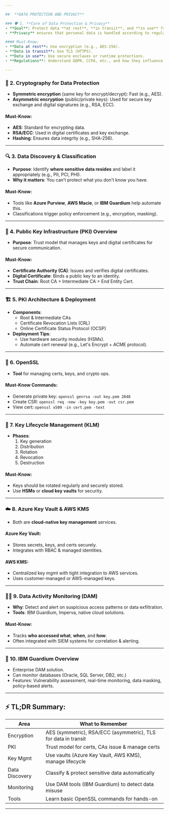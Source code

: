 ```yaml
---

##  **DATA PROTECTION AND PRIVACY**

### 🛡️ 1. **Core of Data Protection & Privacy**
- **Goal**: Protect data **at rest**, **in transit**, and **in use** from unauthorized access, modification, or destruction.
- **Privacy** ensures that personal data is handled according to regulations (e.g., GDPR, HIPAA).

#### Must-Know:
- **Data at rest**: Use encryption (e.g., AES-256).
- **Data in transit**: Use TLS (HTTPS).
- **Data in use**: Use secure enclaves or runtime protections.
- **Regulations**: Understand GDPR, CCPA, etc., and how they influence data practices.

---
```


### 🔐 2. **Cryptography for Data Protection**
- **Symmetric encryption** (same key for encrypt/decrypt): Fast (e.g., AES).
- **Asymmetric encryption** (public/private keys): Used for secure key exchange and digital signatures (e.g., RSA, ECC).

#### Must-Know:
- **AES**: Standard for encrypting data.
- **RSA/ECC**: Used in digital certificates and key exchange.
- **Hashing**: Ensures data integrity (e.g., SHA-256).

---

### 🔍 3. **Data Discovery & Classification**
- **Purpose**: Identify **where sensitive data resides** and label it appropriately (e.g., PII, PCI, PHI).
- **Why it matters**: You can’t protect what you don’t know you have.

#### Must-Know:
- Tools like **Azure Purview**, **AWS Macie**, or **IBM Guardium** help automate this.
- Classifications trigger policy enforcement (e.g., encryption, masking).

---

### 🧾 4. **Public Key Infrastructure (PKI) Overview**
- **Purpose**: Trust model that manages keys and digital certificates for secure communication.

#### Must-Know:
- **Certificate Authority (CA)**: Issues and verifies digital certificates.
- **Digital Certificate**: Binds a public key to an identity.
- **Trust Chain**: Root CA > Intermediate CA > End Entity Cert.

---

### 🏗️ 5. **PKI Architecture & Deployment**
- **Components**:
  - Root & Intermediate CAs
  - Certificate Revocation Lists (CRL)
  - Online Certificate Status Protocol (OCSP)
- **Deployment Tips**:
  - Use hardware security modules (HSMs).
  - Automate cert renewal (e.g., Let's Encrypt + ACME protocol).

---

### 🔧 6. **OpenSSL**
- **Tool** for managing certs, keys, and crypto ops.

#### Must-Know Commands:
- Generate private key: `openssl genrsa -out key.pem 2048`
- Create CSR: `openssl req -new -key key.pem -out csr.pem`
- View cert: `openssl x509 -in cert.pem -text`

---

### 🔑 7. **Key Lifecycle Management (KLM)**
- **Phases**:
  1. Key generation
  2. Distribution
  3. Rotation
  4. Revocation
  5. Destruction

#### Must-Know:
- Keys should be rotated regularly and securely stored.
- Use **HSMs** or **cloud key vaults** for security.

---

### ☁️ 8. **Azure Key Vault & AWS KMS**
- Both are **cloud-native key management** services.

#### Azure Key Vault:
- Stores secrets, keys, and certs securely.
- Integrates with RBAC & managed identities.

#### AWS KMS:
- Centralized key mgmt with tight integration to AWS services.
- Uses customer-managed or AWS-managed keys.

---

### 🕵️‍♂️ 9. **Data Activity Monitoring (DAM)**
- **Why**: Detect and alert on suspicious access patterns or data exfiltration.
- **Tools**: IBM Guardium, Imperva, native cloud solutions.

#### Must-Know:
- Tracks **who accessed what**, **when**, and **how**.
- Often integrated with SIEM systems for correlation & alerting.

---

### 🧠 10. **IBM Guardium Overview**
- Enterprise DAM solution.
- Can monitor databases (Oracle, SQL Server, DB2, etc.)
- Features: Vulnerability assessment, real-time monitoring, data masking, policy-based alerts.

---

## ⚡ TL;DR Summary:
| Area | What to Remember |
|------|------------------|
| Encryption | AES (symmetric), RSA/ECC (asymmetric), TLS for data in transit |
| PKI | Trust model for certs, CAs issue & manage certs |
| Key Mgmt | Use vaults (Azure Key Vault, AWS KMS), manage lifecycle |
| Data Discovery | Classify & protect sensitive data automatically |
| Monitoring | Use DAM tools (IBM Guardium) to detect data misuse |
| Tools | Learn basic OpenSSL commands for hands-on |

---

